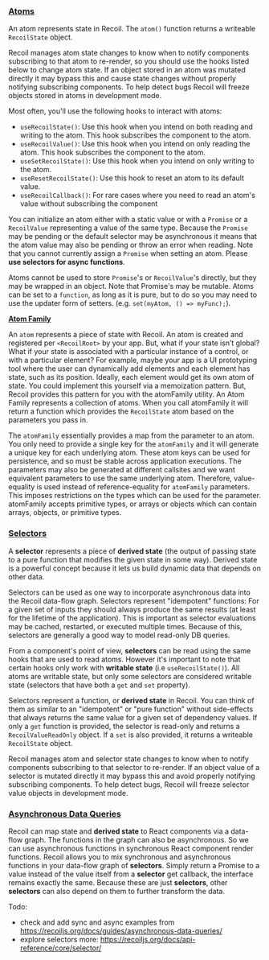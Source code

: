 ### [Atoms](https://recoiljs.org/docs/api-reference/core/atom)

An atom represents state in Recoil. The `atom()` function returns a writeable `RecoilState` object.

Recoil manages atom state changes to know when to notify components subscribing to that atom to re-render,
so you should use the hooks listed below to change atom state. If an object stored in an atom was mutated directly
it may bypass this and cause state changes without properly notifying subscribing components.
To help detect bugs Recoil will freeze objects stored in atoms in development mode.

Most often, you'll use the following hooks to interact with atoms:

- `useRecoilState()`: Use this hook when you intend on both reading and writing to the atom. This hook subscribes the component to the atom.
- `useRecoilValue()`: Use this hook when you intend on only reading the atom. This hook subscribes the component to the atom.
- `useSetRecoilState()`: Use this hook when you intend on only writing to the atom.
- `useResetRecoilState()`: Use this hook to reset an atom to its default value.
- `useRecoilCallback()`: For rare cases where you need to read an atom's value without subscribing the component

You can initialize an atom either with a static value or with a `Promise` or a `RecoilValue` representing a value of the same type.
Because the `Promise` may be pending or the default selector may be asynchronous it means that the atom value may also be pending or throw an error when reading.
Note that you cannot currently assign a `Promise` when setting an atom. Please **use selectors for async functions**.

Atoms cannot be used to store `Promise`'s or `RecoilValue`'s directly, but they may be wrapped in an object.
Note that Promise's may be mutable. Atoms can be set to a `function`, as long as it is pure, but to do so
you may need to use the updater form of setters. (e.g. `set(myAtom, () => myFunc);`).

[**Atom Family**](https://recoiljs.org/docs/api-reference/utils/atomFamily)

An `atom` represents a piece of state with Recoil. An atom is created and registered per `<RecoilRoot>` by your app.
But, what if your state isn’t global? What if your state is associated with a particular instance of a control, or with a particular element?
For example, maybe your app is a UI prototyping tool where the user can dynamically add elements and each element has state, such as its position.
Ideally, each element would get its own atom of state. You could implement this yourself via a memoization pattern.
But, Recoil provides this pattern for you with the atomFamily utility. An Atom Family represents a collection of atoms.
When you call atomFamily it will return a function which provides the `RecoilState` atom based on the parameters you pass in.

The `atomFamily` essentially provides a map from the parameter to an atom. You only need to provide a single key for the `atomFamily` and it will
generate a unique key for each underlying atom. These atom keys can be used for persistence, and so must be stable across application executions.
The parameters may also be generated at different callsites and we want equivalent parameters to use the same underlying atom.
Therefore, value-equality is used instead of reference-equality for `atomFamily` parameters.
This imposes restrictions on the types which can be used for the parameter. atomFamily accepts primitive types,
or arrays or objects which can contain arrays, objects, or primitive types.

### [Selectors](https://recoiljs.org/docs/api-reference/core/selector)

A **selector** represents a piece of **derived state**
(the output of passing state to a pure function that modifies the given state in some way).
Derived state is a powerful concept because it lets us build dynamic data that depends on other data.

Selectors can be used as one way to incorporate asynchronous data into the Recoil data-flow graph.
Selectors represent "idempotent" functions: For a given set of inputs they should always produce the same results (at least for the lifetime of the application).
This is important as selector evaluations may be cached, restarted, or executed multiple times.
Because of this, selectors are generally a good way to model read-only DB queries.

From a component's point of view, **selectors** can be read using the same hooks that are used to read atoms.
However it's important to note that certain hooks only work with **writable state** (i.e `useRecoilState()`).
All atoms are writable state, but only some selectors are considered writable state (selectors that have both a `get` and `set` property).

Selectors represent a function, or **derived state** in Recoil. You can think of them as similar to
an "idempotent" or "pure function" without side-effects that always returns the same value for a given set of dependency values.
If only a `get` function is provided, the selector is read-only and returns a `RecoilValueReadOnly` object.
If a `set` is also provided, it returns a writeable `RecoilState` object.

Recoil manages atom and selector state changes to know when to notify components subscribing to that selector to re-render.
If an object value of a selector is mutated directly it may bypass this and avoid properly notifying subscribing components.
To help detect bugs, Recoil will freeze selector value objects in development mode.

### [Asynchronous Data Queries](https://recoiljs.org/docs/guides/asynchronous-data-queries)

Recoil can map state and **derived state** to React components via a data-flow graph. The functions in the graph can also be asynchronous.
So we can use asynchronous functions in synchronous React component render functions.
Recoil allows you to mix synchronous and asynchronous functions in your data-flow graph of **selectors**.
Simply return a Promise to a value instead of the value itself from a **selector** get callback, the interface remains exactly the same.
Because these are just **selectors**, other **selectors** can also depend on them to further transform the data.

Todo:
- check and add sync and async examples from https://recoiljs.org/docs/guides/asynchronous-data-queries/
- explore selectors more: https://recoiljs.org/docs/api-reference/core/selector/
